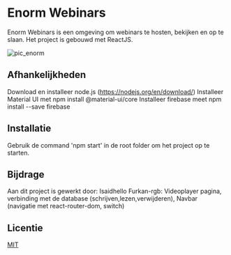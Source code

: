 # Enorm Webinars

Enorm Webinars is een omgeving om webinars te hosten, bekijken en op te slaan.
Het project is gebouwd met ReactJS.

![pic_enorm](https://user-images.githubusercontent.com/50831308/85044677-3f147880-b18e-11ea-97dc-b9e635979cea.jpeg)

## Afhankelijkheden
Download en installeer node.js (https://nodejs.org/en/download/)
Installeer Material UI met npm install @material-ui/core
Installeer firebase meet npm install --save firebase

## Installatie
Gebruik de command 'npm start' in de root folder om het project op te starten.

## Bijdrage
Aan dit project is gewerkt door:
Isaidhello
Furkan-rgb: Videoplayer pagina, verbinding met de database (schrijven,lezen,verwijderen), Navbar (navigatie met react-router-dom, switch)

## Licentie
[MIT](https://choosealicense.com/licenses/mit/)
